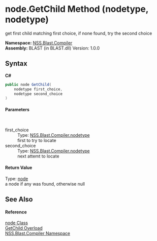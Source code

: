 # node.GetChild Method (nodetype, nodetype)
 

get first child matching first choice, if none found, try the second choice

**Namespace:**&nbsp;<a href="N_NSS_Blast_Compiler">NSS.Blast.Compiler</a><br />**Assembly:**&nbsp;BLAST (in BLAST.dll) Version: 1.0.0

## Syntax

**C#**<br />
``` C#
public node GetChild(
	nodetype first_choice,
	nodetype second_choice
)
```


#### Parameters
&nbsp;<dl><dt>first_choice</dt><dd>Type: <a href="T_NSS_Blast_Compiler_nodetype">NSS.Blast.Compiler.nodetype</a><br />first to try to locate</dd><dt>second_choice</dt><dd>Type: <a href="T_NSS_Blast_Compiler_nodetype">NSS.Blast.Compiler.nodetype</a><br />next attemt to locate</dd></dl>

#### Return Value
Type: <a href="T_NSS_Blast_Compiler_node">node</a><br />a node if any was found, otherwise null

## See Also


#### Reference
<a href="T_NSS_Blast_Compiler_node">node Class</a><br /><a href="Overload_NSS_Blast_Compiler_node_GetChild">GetChild Overload</a><br /><a href="N_NSS_Blast_Compiler">NSS.Blast.Compiler Namespace</a><br />